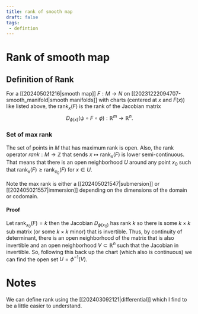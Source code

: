 ```yaml
---
title: rank of smooth map
draft: false
tags:
 - defintion
---
```

# Rank of smooth map

## Definition of Rank
For a [[202405021216|smooth map]] $F:M \to N$ on [[20231222094707-smooth_manifold|smooth manifolds]] with charts (centered at $x$ and $F(x)$) like listed above, the $\text{rank}_x(F)$ is the rank of the Jacobian matrix
$$D_{\phi(x)}(\psi \circ F\circ \phi):\mathbb{R}^m \to \mathbb{R}^n.$$

### Set of max rank
The set of points in $M$ that has maximum rank is open. 
Also, the rank operator $rank:M \to \mathbb{Z}$ that sends $x \mapsto \text{rank}_x(F)$ is lower semi-continuous. 
That means that there is an open neighborhood $U$ around any point $x_0$ such that $\text{rank}_x(F) \geq  \text{rank}_{x_0}(F)$ for $x \in U$. 

Note the max rank is either a [[202405021547|submersion]] or [[202405021557|immersion]] depending on the dimensions of the domain or codomain. 
#### Proof
Let $\text{rank}_{x_0}(F) = k$ then the Jacobian $D_{\phi(x_0)}$ has rank $k$ so there is some $k \times k$ sub matrix (or some $k \times k$ minor) that is invertible. 
Thus, by continuity of determinant, there is an open neighborhood of the matrix that is also invertible and an open neighborhood $V \subset \mathbb{R}^n$ such that the Jacobian in invertible. 
So, following this back up the chart (which also is continuous) we can find the open set $U = \phi^{-1}(V)$. 

# Notes
We can define rank using the [[202403092121|differential]] which I find to be a little easier to understand. 